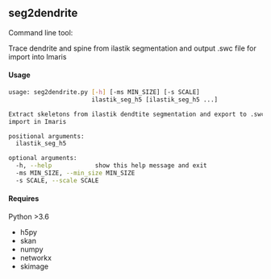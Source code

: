 ## seg2dendrite
Command line tool:

Trace dendrite and spine from ilastik segmentation and output .swc file for import into Imaris

#### Usage
```bash
usage: seg2dendrite.py [-h] [-ms MIN_SIZE] [-s SCALE]
                       ilastik_seg_h5 [ilastik_seg_h5 ...]

Extract skeletons from ilastik dendtite segmentation and export to .swc for
import in Imaris

positional arguments:
  ilastik_seg_h5

optional arguments:
  -h, --help            show this help message and exit
  -ms MIN_SIZE, --min_size MIN_SIZE
  -s SCALE, --scale SCALE
```
#### Requires
Python >3.6
* h5py
* skan
* numpy
* networkx
* skimage
